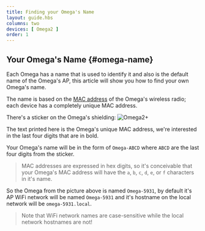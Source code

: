 ```yaml
---
title: Finding your Omega's Name
layout: guide.hbs
columns: two
devices: [ Omega2 ]
order: 1
---
```


## Your Omega's Name {#omega-name}

Each Omega has a name that is used to identify it and also is the default name of the Omega's AP, this article will show you how to find your own Omega's name.

The name is based on the [MAC address](https://en.wikipedia.org/wiki/MAC_address) of the Omega's wireless radio; each device has a completely unique MAC address.

There's a sticker on the Omega's shielding:
![Omega2+](https://raw.githubusercontent.com/OnionIoT/Onion-Docs/master/Omega2/Documentation/Get-Started/img/omega-name-0-just-omega.jpg)

The text printed here is the Omega's unique MAC address, we're interested in the last four digits that are in bold.

Your Omega's name will be in the form of `Omega-ABCD` where `ABCD` are the last four digits from the sticker.

> MAC addresses are expressed in hex digits, so it's conceivable that your Omega's MAC address will have the `a`, `b`, `c`, `d`, `e`, or `f` characters in it's name.

So the Omega from the picture above is named `Omega-5931`, by default it's AP WiFi network will be named `Omega-5931` and it's hostname on the local network will be `omega-5931.local`.

> Note that WiFi network names are case-sensitive while the local network hostnames are not!
